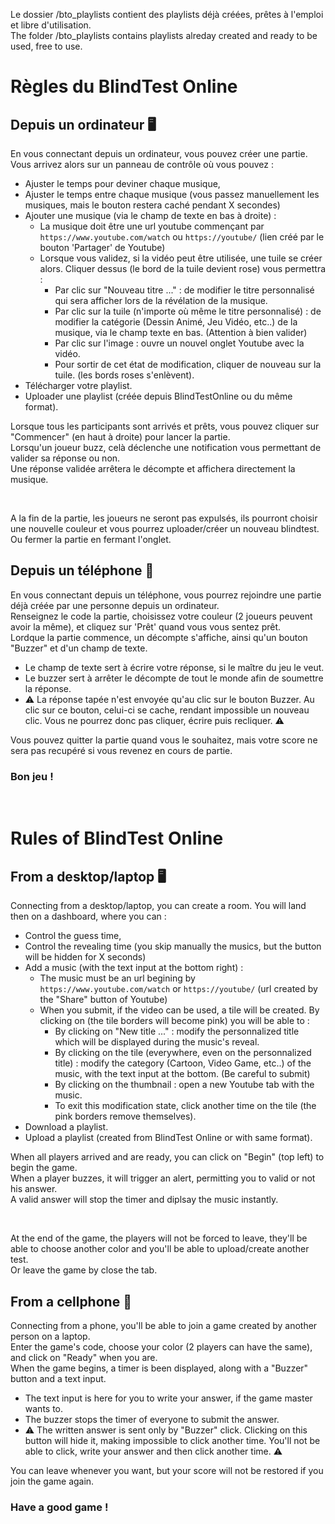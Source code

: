Le dossier /bto_playlists contient des playlists déjà créées, prêtes à l'emploi et libre d'utilisation.</br>
The folder /bto_playlists contains playlists alreday created and ready to be used, free to use.</br>

# Règles du BlindTest Online

## Depuis un ordinateur 🖥️
En vous connectant depuis un ordinateur, vous pouvez créer une partie.
Vous arrivez alors sur un panneau de contrôle où vous pouvez :
- Ajuster le temps pour deviner chaque musique,
- Ajuster le temps entre chaque musique (vous passez manuellement les musiques, mais le bouton restera caché pendant X secondes)
- Ajouter une musique (via le champ de texte en bas à droite) :
  - La musique doit être une url youtube commençant par ```https://www.youtube.com/watch``` ou ```https://youtube/``` (lien créé par le bouton 'Partager' de Youtube)
  - Lorsque vous validez, si la vidéo peut être utilisée, une tuile se créer alors. Cliquer dessus (le bord de la tuile devient rose) vous permettra :
    - Par clic sur "Nouveau titre ..." : de modifier le titre personnalisé qui sera afficher lors de la révélation de la musique.
    - Par clic sur la tuile (n'importe où même le titre personnalisé) : de modifier la catégorie (Dessin Animé, Jeu Vidéo, etc..) de la musique, via le champ texte en bas. (Attention à bien valider)
    - Par clic sur l'image : ouvre un nouvel onglet Youtube avec la vidéo.
    - Pour sortir de cet état de modification, cliquer de nouveau sur la tuile. (les bords roses s'enlèvent).
- Télécharger votre playlist.
- Uploader une playlist (créée depuis BlindTestOnline ou du même format).

Lorsque tous les participants sont arrivés et prêts, vous pouvez cliquer sur "Commencer" (en haut à droite) pour lancer la partie.</br>
Lorsqu'un joueur buzz, celà déclenche une notification vous permettant de valider sa réponse ou non.</br>
Une réponse validée arrêtera le décompte et affichera directement la musique.</br>

</br>

A la fin de la partie, les joueurs ne seront pas expulsés, ils pourront choisir une nouvelle couleur et vous pourrez uploader/créer un nouveau blindtest.</br>
Ou fermer la partie en fermant l'onglet.</br>

## Depuis un téléphone 📱
En vous connectant depuis un téléphone, vous pourrez rejoindre une partie déjà créée par une personne depuis un ordinateur.</br>
Renseignez le code la partie, choisissez votre couleur (2 joueurs peuvent avoir la même), et cliquez sur 'Prêt' quand vous vous sentez prêt.</br>
Lordque la partie commence, un décompte s'affiche, ainsi qu'un bouton "Buzzer" et d'un champ de texte.
- Le champ de texte sert à écrire votre réponse, si le maître du jeu le veut.
- Le buzzer sert à arrêter le décompte de tout le monde afin de soumettre la réponse.
- ⚠️ La réponse tapée n'est envoyée qu'au clic sur le bouton Buzzer. Au clic sur ce bouton, celui-ci se cache, rendant impossible un nouveau clic. Vous ne pourrez donc pas cliquer, écrire puis recliquer. ⚠️

Vous pouvez quitter la partie quand vous le souhaitez, mais votre score ne sera pas recupéré si vous revenez en cours de partie.

### Bon jeu !
</br>

# Rules of BlindTest Online

## From a desktop/laptop 🖥️
Connecting from a desktop/laptop, you can create a room.
You will land then on a dashboard, where you can :
- Control the guess time,
- Control the revealing time (you skip manually the musics, but the button will be hidden for X seconds)
- Add a music (with the text input at the bottom right) :
  - The music must be an url begining by ```https://www.youtube.com/watch``` or ```https://youtube/``` (url created by the "Share" button of Youtube)
  - When you submit, if the video can be used, a tile will be created. By clicking on (the tile borders will become pink) you will be able to :
    - By clicking on "New title ..." : modify the personnalized title which will be displayed during the music's reveal.
    - By clicking on the tile (everywhere, even on the personnalized title) : modify the category (Cartoon, Video Game, etc..) of the music, with the text input at the bottom. (Be careful to submit)
    - By clicking on the thumbnail : open a new Youtube tab with the music.
    - To exit this modification state, click another time on the tile (the pink borders remove themselves).
- Download a playlist.
- Upload a playlist (created from BlindTest Online or with same format).

When all players arrived and are ready, you can click on "Begin" (top left) to begin the game.</br>
When a player buzzes, it will trigger an alert, permitting you to valid or not his answer.</br>
A valid answer will stop the timer and diplsay the music instantly.</br>

</br>

At the end of the game, the players will not be forced to leave, they'll be able to choose another color and you'll be able to upload/create another test.</br>
Or leave the game by close the tab.</br>

## From a cellphone 📱
Connecting from a phone, you'll be able to join a game created by another person on a laptop.</br>
Enter the game's code, choose your color (2 players can have the same), and click on "Ready" when you are.</br>
When the game begins, a timer is been displayed, along with a "Buzzer" button and a text input.
- The text input is here for you to write your answer, if the game master wants to.
- The buzzer stops the timer of everyone to submit the answer.
- ⚠️ The written answer is sent only by "Buzzer" click. Clicking on this button will hide it, making impossible to click another time. You'll not be able to click, write your answer and then click another time. ⚠️

You can leave whenever you want, but your score will not be restored if you join the game again.

### Have a good game !
